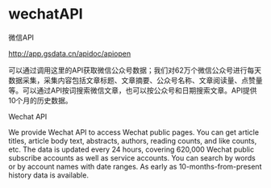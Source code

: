 ﻿# wechatAPI
微信API

http://app.gsdata.cn/apidoc/apiopen

可以通过调用这里的API获取微信公众号数据；我们对62万个微信公众号进行每天数据采集，采集内容包括文章标题、文章摘要、公众号名称、文章阅读量、点赞量等。可以通过API按词搜索微信文章，也可以按公众号和日期搜索文章。API提供10个月的历史数据。


Wechat API

We provide Wechat API to access Wechat public pages. You can get article titles, article body text, abstracts, authors, reading counts, and like counts, etc. The data is updated every 24 hours, covering 620,000 Wechat public subscribe accounts as well as service accounts. You can search by words or by account names with date ranges. As early as 10-months-from-present history data is available. 